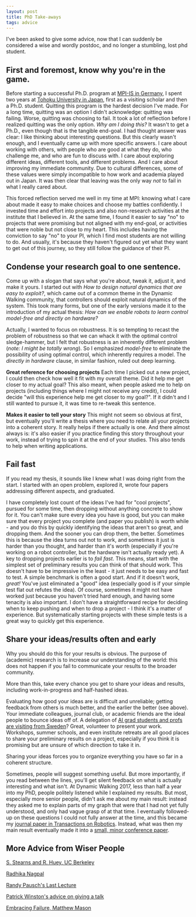 ```yaml
---
layout: post
title: PhD Take-aways
tags: advice
---
```


I've been asked to give some advice, now that I can suddenly be considered a wise and wordly postdoc, and no longer a stumbling, lost phd student.

## First and foremost, know why you're in the game.

Before starting a successful Ph.D. program at [MPI-IS in Germany](https://is.mpg.de/), I spent two years at [Tohoku University in Japan](http://www.cmplx.riec.tohoku.ac.jp/), first as a visiting scholar and then a Ph.D. student.
Quitting this program is the hardest decision I've made. For a long time, quitting was an option I didn't acknowledge: quitting was failing. Worse, quitting was choosing to fail.
It took a lot of reflection before I realized quitting was the only option.
_Why am I doing this?_ It wasn't to get a Ph.D., even though that is the tangible end-goal.
I had thought answer was clear: I like thinking about interesting questions.
But this clearly wasn't enough, and I eventually came up with more specific answers.
I care about working with others, with people who are good at what they do, who challenge me, and who are fun to discuss with.
I care about exploring different ideas, different tools, and different problems.
And I care about improving my immediate community.
Due to cultural differences, some of these values were simply incompatible to how work and academia played out in Japan.
It was then clear that leaving was the only way _not_ to fail in what I really cared about.  

This forced reflection served me well in my time at MPI: knowing what I care about made it easy to make choices and choose my battles confidently.
I invested time and effort into projects and also non-research activities at the institute that I believed in. At the same time, I found it easier to say "no" to projects that were promising but not aligned with my end-goal, or activities that were noble but not close to my heart.
This includes having the conviction to say "no" to your PI, which I find most students are not willing to do.
And usually, it's because they haven't figured out yet what they want to get out of this journey, so they still follow the guidance of their PI.

## Condense your research goal to one sentence.

Come up with a slogan that says what you're about, tweak it, adjust it, and make it yours.
I started out with _How to design natural dynamics that are easy to exploit?_, which came out of a common theme in the Dynamic Walking community, that controllers should exploit natural dynamics of the system.
This took many forms, but one of the early versions made it to the introduction of my actual thesis: _How can we enable robots to learn control model-free and directly on hardware?_
<!-- The reason I deliberately emphasize _model-free_ and _directly on hardware_ was to exclude optimal control as a tool: optimal control is a fantastic tool, but I wanted to focus on _robustness_. -->
Actually, I wanted to focus on robustness.
It is so tempting to recast the problem of robustness so that we can whack it with the optimal control sledge-hammer, but I felt that robustness is an inherently different problem (_note: I might be totally wrong_).
So I emphasized _model-free_ to eliminate the possibility of using optimal control, which inherently requires a model. The _directly in hardware_ clause, in similar fashion, ruled out deep learning.  

**Great reference for choosing projects**
Each time I picked out a new project, I could then check how well it fit with my overall theme.
Did it help me get closer to my actual goal? This also meant, when people asked me to help on projects (including things where I might not receive any credit), I could decide "will this experience help me get closer to my goal?".
If it didn't and I still wanted to pursue it, it was time to re-tweak this sentence.

**Makes it easier to tell your story**
This might not seem so obvious at first, but eventually you'll write a thesis where you need to relate all your projects into a coherent story.
It really helps if there actually is one. And there almost always is: it's also easier if you practice finding this story throughout your work, instead of trying to spin it at the end of your studies.
This also tends to help when writing applications.

## Fail fast

If you read my thesis, it sounds like I knew what I was doing right from the start.
I started with an open problem, explored it, wrote four papers addressing different aspects, and graduated.

<!-- During my Ph.D., I had 4 successful publications, and one project that was mostly finished by the time I finished and published shortly after. -->
I have completely lost count of the ideas I've had for "cool projects", pursued for some time, then dropping without anything concrete to show for it.
You can't make sure every idea you have is good, but you can make sure that every project you complete (and paper you publish) is worth while - and you do this by quickly identifying the ideas that aren't so great, and dropping them.
And the sooner you can drop them, the better.
Sometimes this is because the idea turns out not to work, and sometimes it just is harder than you thought, and harder than it's worth (especially if you're working on a robot controller, but the hardware isn't actually ready yet).
A key to dropping projects earlier is to _fail fast_.
This means, start with the simplest set of preliminary results you can think of that should work.
This doesn't have to be impressive in the least - it just needs to be easy and fast to test. A simple benchmark is often a good start.
And if it doesn't work, _great!_ You've just eliminated a "good" idea (especially good is if your simple test flat out refutes the idea).
Of course, sometimes it might not have worked just because you haven't tried hard enough, and having some tenacity is also important.
I don't have a straightforward recipe for deciding when to keep pushing and when to drop a project - I think it's a matter of experience.
But systematically starting projects with these simple tests is a great way to quickly get this experience.

## Share your ideas/results often and early
Why you should do this for your results is obvious. The purpose of (academic) research is to increase our understanding of the world: this does not happen if you fail to communicate your results to the broader community.  

More than this, take every chance you get to share your ideas and results, including work-in-progress and half-hashed ideas.
<!-- But I strongly encourage you to also share you work-in-progress and preliminary ideas, at every stage. -->
Evaluating how good your ideas are is difficult and unreliable; getting feedback from others is much better, and the earlier the better (see above).
Your immediate colleagues, journal club, or academic friends are the ideal people to bounce ideas off of.
A delegation of [AI grad students and profs are visiting from Sweden](https://wasp-sweden.org/)? Great, volunteer to present your work.
Workshops, summer schools, and even institute retreats are all good places to share your preliminary results on a project, especially if you think it is promising but are unsure of which direction to take it in.

Sharing your ideas forces you to organize everything you have so far in a coherent structure.

Sometimes, people will suggest something useful.
But more importantly, if you read between the lines, you'll get silent feedback on what is actually interesting and what isn't.
At Dynamic Walking 2017, less than half a year into my PhD, people politely listened while I explained my results.
But most, especially more senior people, didn't ask me about my main result: instead they asked me to explain parts of my graph that were that I had not yet fully understood, and only had vague grasp of at that time.
I eventually followed-up on these questions I could not fully answer at the time, and this became my [journal paper in Transactions on Robotics](https://arxiv.org/pdf/1806.08081.pdf).
Instead, what was then my main result eventually made it into a [small, minor conference paper](https://arxiv.org/pdf/1806.06569.pdf).


## More Advice from Wiser People

[S. Stearns and R. Huey, UC Berkeley](http://polypedal.berkeley.edu/?page_id=266#advice)

[Radhika Nagpal](https://blogs.scientificamerican.com/guest-blog/the-awesomest-7-year-postdoc-or-how-i-learned-to-stop-worrying-and-love-the-tenure-track-faculty-life/)

[Randy Pausch's Last Lecture](https://www.youtube.com/watch?v=ji5_MqicxSo)

[Patrick Winston's advice on giving a talk](https://www.youtube.com/watch?v=Unzc731iCUY&)

[Embracing Failure, Matthew Mason](https://www.youtube.com/watch?v=YJisNJ91uR0)


<!-- Continuously question yourself on this; the more specific your answer, the easier you'll be able to navigate pitfalls later on.
As I was finishing my master thesis, back in 2014, the answers were obvious.
I get to come up with interesting problems to work on.
I have freedom to choose how I spend my time.
I'm good at it.
<!-- I love what I'm doing: I get to come up with problems and work on them just because I think they are interesting, I enjoy the freedom that academia gives you, the student lifestyle, and I seem to be rather good at it. -->
<!-- I'm not brilliant, but I have a knack for the game.
Then I moved to Japan, to a [whacky lab](http://www.cmplx.riec.tohoku.ac.jp/) that built robots and kept a menagerie of animals (all invertebrates to avoid dealing with bureaucracy, which is a win in my book).
And I had to question everything again. _Why was I here?_
I was miserable and getting nowhere.
I was given plenty of freedom to choose my topic, but I couldn't work with anybody.
And every time I tried to 
I was given plenty of freedom to choose my topic, but I was miserable and getting nowhere. -->